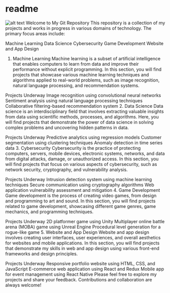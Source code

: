 # readme
![alt text](https://i.ytimg.com/vi/-MDC3sUkwX0/maxresdefault.jpg "Welcome")
Welcome to My Git Repository
This repository is a collection of my projects and works in progress in various domains of technology. The primary focus areas include:

Machine Learning
Data Science
Cybersecurity
Game Development
Website and App Design
1. Machine Learning
Machine learning is a subset of artificial intelligence that enables computers to learn from data and improve their performance without explicit programming. In this section, you will find projects that showcase various machine learning techniques and algorithms applied to real-world problems, such as image recognition, natural language processing, and recommendation systems.

Projects Underway
Image recognition using convolutional neural networks
Sentiment analysis using natural language processing techniques
Collaborative filtering-based recommendation system
2. Data Science
Data science is an interdisciplinary field that involves extracting valuable insights from data using scientific methods, processes, and algorithms. Here, you will find projects that demonstrate the power of data science in solving complex problems and uncovering hidden patterns in data.

Projects Underway
Predictive analytics using regression models
Customer segmentation using clustering techniques
Anomaly detection in time series data
3. Cybersecurity
Cybersecurity is the practice of protecting computers, servers, mobile devices, electronic systems, networks, and data from digital attacks, damage, or unauthorized access. In this section, you will find projects that focus on various aspects of cybersecurity, such as network security, cryptography, and vulnerability analysis.

Projects Underway
Intrusion detection system using machine learning techniques
Secure communication using cryptography algorithms
Web application vulnerability assessment and mitigation
4. Game Development
Game development is the process of creating video games, from design and programming to art and sound. In this section, you will find projects related to game development, showcasing different game genres, game mechanics, and programming techniques.

Projects Underway
2D platformer game using Unity
Multiplayer online battle arena (MOBA) game using Unreal Engine
Procedural level generation for a rogue-like game
5. Website and App Design
Website and app design involves creating user interfaces, user experiences, and overall aesthetics for websites and mobile applications. In this section, you will find projects that demonstrate my skills in web and app design using various front-end frameworks and design principles.

Projects Underway
Responsive portfolio website using HTML, CSS, and JavaScript
E-commerce web application using React and Redux
Mobile app for event management using React Native
Please feel free to explore my projects and share your feedback. Contributions and collaboration are always welcome!
